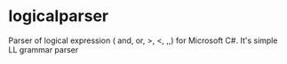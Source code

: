 logicalparser
=============

Parser of logical expression ( and, or, >, &lt;, ,,) for Microsoft C#. It's simple LL grammar parser